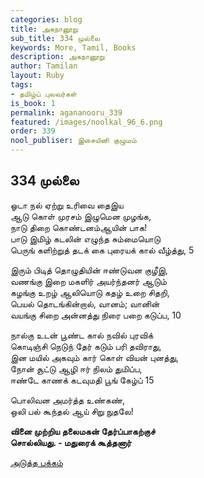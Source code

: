 ```yaml
---
categories: blog
title: அகநானூறு
sub_title: 334 முல்லை
keywords: More, Tamil, Books
description: அகநானூறு
author: Tamilan
layout: Ruby
tags:
- தமிழ்ப் புலவர்கள்
is_book: 1
permalink: agananooru_339
featured: /images/noolkal_96_6.png
order: 339
nool_publiser: இசையினி குழுமம்
---
```



## 334 முல்லை

ஓடா நல் ஏற்று உரிவை தைஇய  
ஆடு கொள் முரசம் இழுமென முழங்க,  
நாடு திறை கொண்டனம்ஆயின் பாக!  
பாடு இமிழ் கடலின் எழுந்த சும்மையொடு  
பெருங் களிற்றுத் தடக் கை புரையக் கால் வீழ்த்து, 5

இரும் பிடித் தொழுதியின் ஈண்டுவன குழீஇ,  
வணங்கு இறை மகளிர் அயர்ந்தனர் ஆடும்  
கழங்கு உறழ் ஆலியொடு கதழ் உறை சிதறி,  
பெயல் தொடங்கின்றால், வானம்; வானின்  
வயங்கு சிறை அன்னத்து நிரை பறை கடுப்ப, 10

நால்கு உடன் பூண்ட கால் நவில் புரவிக்  
கொடிஞ்சி நெடுந் தேர் கடும் பரி தவிராது,  
இன மயில் அகவும் கார் கொள் வியன் புனத்து,  
நோன் சூட்டு ஆழி ஈர் நிலம் துமிப்ப,  
ஈண்டே காணக் கடவுமதி பூங் கேழ்ப் 15

பொலிவன அமர்த்த உண்கண்,  
ஒலி பல் கூந்தல் ஆய் சிறு நுதலே!

**வினை முற்றிய தலைமகன் தேர்ப்பாகற்குச்  
சொல்லியது. - மதுரைக் கூத்தனார்**

[அடுத்த பக்கம்](agananooru_340)